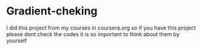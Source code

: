 # Gradient-cheking
I did this project from my courses in  coursera.org so if you have this project please dont check the codes it is so important to think about them by yourself
